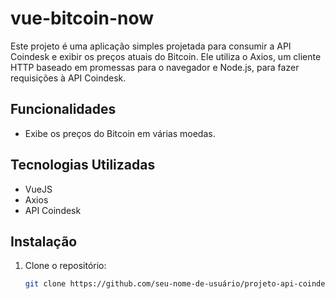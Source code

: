 # vue-bitcoin-now

Este projeto é uma aplicação simples projetada para consumir a API Coindesk e exibir os preços atuais do Bitcoin. Ele utiliza o Axios, um cliente HTTP baseado em promessas para o navegador e Node.js, para fazer requisições à API Coindesk.

## Funcionalidades

- Exibe os preços do Bitcoin em várias moedas.

## Tecnologias Utilizadas

- VueJS
- Axios
- API Coindesk

## Instalação

1. Clone o repositório:

   ```bash
   git clone https://github.com/seu-nome-de-usuário/projeto-api-coindesk.git

